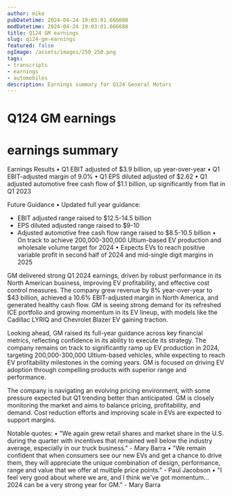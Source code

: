 ```yaml
---
author: mike
pubDatetime: 2024-04-24 19:03:01.666688
modDatetime: 2024-04-24 19:03:01.666688
title: Q124 GM earnings
slug: q124-gm-earnings
featured: false
ogImage: /assets/images/250_250.png
tags:
- transcripts
- earnings
- automobiles
description: Earnings summary for Q124 General Motors
---
```

# Q124 GM earnings

# earnings summary
Earnings Results
• Q1 EBIT adjusted of $3.9 billion, up year-over-year
• Q1 EBIT-adjusted margin of 9.0%
• Q1 EPS diluted adjusted of $2.62
• Q1 adjusted automotive free cash flow of $1.1 billion, up significantly from flat in Q1 2023

Future Guidance
• Updated full year guidance:
   - EBIT adjusted range raised to $12.5-14.5 billion
   - EPS diluted adjusted range raised to $9-10
   - Adjusted automotive free cash flow range raised to $8.5-10.5 billion
• On track to achieve 200,000-300,000 Ultium-based EV production and wholesale volume target for 2024
• Expects EVs to reach positive variable profit in second half of 2024 and mid-single digit margins in 2025

GM delivered strong Q1 2024 earnings, driven by robust performance in its North American business, improving EV profitability, and effective cost control measures. The company grew revenue by 8% year-over-year to $43 billion, achieved a 10.6% EBIT-adjusted margin in North America, and generated healthy cash flow. GM is seeing strong demand for its refreshed ICE portfolio and growing momentum in its EV lineup, with models like the Cadillac LYRIQ and Chevrolet Blazer EV gaining traction.

Looking ahead, GM raised its full-year guidance across key financial metrics, reflecting confidence in its ability to execute its strategy. The company remains on track to significantly ramp up EV production in 2024, targeting 200,000-300,000 Ultium-based vehicles, while expecting to reach EV profitability milestones in the coming years. GM is focused on driving EV adoption through compelling products with superior range and performance.

The company is navigating an evolving pricing environment, with some pressure expected but Q1 trending better than anticipated. GM is closely monitoring the market and aims to balance pricing, profitability, and demand. Cost reduction efforts and improving scale in EVs are expected to support margins.

Notable quotes:
• "We again grew retail shares and market share in the U.S. during the quarter with incentives that remained well below the industry average, especially in our truck business." - Mary Barra
• "We remain confident that when consumers see our new EVs and get a chance to drive them, they will appreciate the unique combination of design, performance, range and value that we offer at multiple price points." - Paul Jacobson
• "I feel very good about where we are, and I think we've got momentum... 2024 can be a very strong year for GM." - Mary Barra